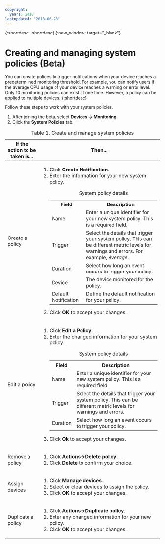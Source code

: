 ```yaml
---
copyright:
  years: 2018
lastupdated: "2018-06-28"
---
```


{:shortdesc: .shortdesc}
{:new_window: target="_blank"}

# Creating and managing system policies (Beta)
You can create polices to trigger notifications when your device reaches a predeterm ined monitoring threshold. For example, you can notify users if the average CPU usage of your device reaches a warning or error level. Only 10 monitoring policies can exist at one time. However, a policy can be applied to multiple devices.
{:shortdesc}


Follow these steps to work with your system policies.
1. After joining the beta, select **Devices -> Monitoring**.
2. Click the **System Policies** tab.

<table>
   <CAPTION>Table 1. Create and manage system policies</CAPTION>
   <THEAD>
   <TR>
   <th>If the action to be taken is...</th>
   <th>Then...</th>
   </TR>
   </THEAD>
   <TBODY>
   <tr>
   <td>Create a policy</td>
   <td>
   <ol>
     <li>Click <b>Create Notification</b>.</li>
     <li>Enter the information for your new system policy. 

<table>
  <caption>System policy details</caption>
  <tr>
     <th>Field</th>
     <th>Description</th>
  </tr>
  <tr>
    <td>Name</td>
    <td>Enter a unique identifier for your new system policy. This is a required field.</td>
  </tr>
  <tr>
    <td>Trigger</td>
    <td>Select the details that trigger your system policy. This can be different metric levels for warnings and errors. For example, <i>Average</i>.</td>
  </tr>
   <tr>
    <td>Duration</td>
     <td>Select how long an event occurs to trigger your policy.</td>
  </tr>
   <tr>
    <td>Device</td>
    <td>The device monitored for the policy.</td>
  </tr>
   <tr>
    <td>Default Notification</td>
    <td>Define the default notification for your policy.</td>
  </tr>
</table>
</li>
<li>Click <b>OK</b> to accept your changes.</li>
   </ol>
   </td>
   </tr>
   <tr>
   <td>Edit a policy</td>
   <td>
   <ol>
     <li>Click <b>Edit a Policy</b>.</li>
    <li>Enter the changed information for your system policy. 

<table>
  <caption>System policy details</caption>
  <tr>
     <th>Field</th>
     <th>Description</th>
  </tr>
  <tr>
    <td>Name</td>
    <td>Enter a unique identifier for your new system policy. This is a required field</td>
  </tr>
  <tr>
    <td>Trigger</td>
    <td>Select the details that trigger your system policy. This can be different metric levels for warnings and errors.</td>
  </tr>
   <tr>
    <td>Duration</td>
     <td>Select how long an event occurs to trigger your policy.</td>
  </tr>
</table>
</li>
<li>Click <b>Ok</b> to accept your changes.</li>
   </ol>
   </td>
   </tr>
   <tr>
   <td>Remove a policy</td>
   <td>
   <ol>
     <li>Click <b>Actions->Delete policy</b>.</li> 
     <li>Click <b>Delete</b> to confirm your choice.</li>
   </ol>
   </td>
   </tr>
   <tr>
  <td>Assign devices</td>
  <td>
    <ol>
      <li>Click <b>Manage devices</b>.</li>
      <li>Select or clear devices to assign the policy.</li>
      <li>Click <b>OK</b> to accept your changes.</li></ol>
      </td>
  </tr>
   <tr>
  <td>Duplicate a policy</td>
  <td>
    <ol>
      <li>Click <b>Actions->Duplicate policy</b>.</li>
      <li>Enter any changed information for your new policy.</li>
      <li>Click <b>OK</b> to accept your changes.</li></ol>
      </td>
  </tr>
  
   </TBODY>
   </table>

